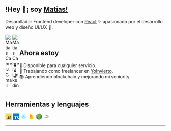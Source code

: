 ## !Hey 👋¡ soy [Matias!](https://gonzalopozzo.com)
Desarollador Frontend developer con [React](https://reactjs.org) ✨ apasionado por el desarrollo web y diseño UI/UX 🎨 . 

<a href="mailto:matiasc.02.2003@gmail.com">
<img align="left" alt="Matias Cabrera Gmail" width="22px" src="https://icongr.am/fontawesome/envelope.svg?size=128&color=f5e342" />
</a>
<a href="https://www.linkedin.com/in/matias-e-cabrera">
<img align="left" alt="Matias Cabrera Linkedin" width="22px" src="https://icongr.am/fontawesome/linkedin.svg?size=128&color=f5e342" />
</a>



<br/>

## Ahora estoy

- 🌱 Disponible para cualquier servicio.
- 🔭 Trabajando como freelancer en [YoInvierto](https://yoinvierto.com.ar/).
- 📚 Aprendiendo blockchain y mejorando mi seniority.

<br />
  
## Herramientas y lenguajes
<code><img height="20" src="https://raw.githubusercontent.com/github/explore/80688e429a7d4ef2fca1e82350fe8e3517d3494d/topics/javascript/javascript.png"></code>
<code><img height="20" src="https://raw.githubusercontent.com/github/explore/80688e429a7d4ef2fca1e82350fe8e3517d3494d/topics/typescript/typescript.png"></code>
<code><img height="20" src="https://raw.githubusercontent.com/github/explore/80688e429a7d4ef2fca1e82350fe8e3517d3494d/topics/react/react.png"></code>
<code><img height="20" src="https://raw.githubusercontent.com/github/explore/80688e429a7d4ef2fca1e82350fe8e3517d3494d/topics/firebase/firebase.png"></code>
<code><img height="20" src="https://raw.githubusercontent.com/github/explore/80688e429a7d4ef2fca1e82350fe8e3517d3494d/topics/nodejs/nodejs.png"></code>
<code><img height="20" src="https://raw.githubusercontent.com/github/explore/80688e429a7d4ef2fca1e82350fe8e3517d3494d/topics/tailwind/tailwind.png"></code>

---




